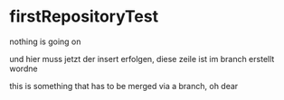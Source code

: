 # firstRepositoryTest
nothing is going on


und hier muss jetzt der insert erfolgen, diese zeile ist im branch erstellt wordne

this is something that has to be merged via a branch, oh dear

